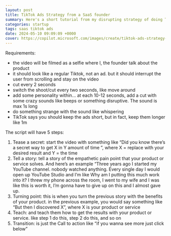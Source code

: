 ```yaml
---
layout: post
title: TikTok Ads Strategy from a SaaS founder
summary: Here's a short tutorial from my disrupting strategy of doing Tiktok Ads as a SaaS Founder
categories: startup
tags: saas tiktok ads
date: 2024-05-10 09:09:09 +0000
cover: https://copilot.microsoft.com/images/create/tiktok-ads-strategy-thumbnail-from-a-saas-founder-/1-663e7386e8f34793975a4689dc7ef20a?id=rUtRl3CHx%2bkFnEMd78Nyog%3d%3d&view=detailv2&idpp=genimg&idpclose=1&thId=OIG1.sGUky.3a012Ess9NN72F&FORM=SYDBIC
---
```


Requirements:

- the video will be filmed as a selfie where I, the founder talk about the product
- it should look like a regular Tiktok, not an ad. but it should interrupt the user from scrolling and stay on the video
- cut every 2 seconds 
- switch the shoot/cut every two seconds, like move around
- add some personality within... at each 10-12 seconds, add a cut with some crazy sounds like beeps or something disruptive. The sound is max 1s long
- do something strange with the sound like whispering
- TikTok says you should keep the ads short, but in fact, keep them longer like 1m

The script will have 5 steps:
1. Tease a secret: start the video with something like “Did you know there’s a secret way to get X in Y amount of time ”, where X = replace with your desired result and Y = the time
2. Tell a story: tell a story of the empathetic pain point that your product or service solves. And here’s an example “Three years ago I started my YouTube channel. nobody watched anything. Every single day I would open up YouTube Studio and I’m like Why am I putting this much work into it? I threw my phone across the room, I went to my wife and I was like this is worth it, I’m gonna have to give up on this and I almost gave up.
3. Turning point: this is when you turn the previous story with the benefits of your product. in the previous example, you would say something like “But then I discovered X”, where X is your product or service 
4. Teach: and teach them how to get the results with your product or service. like step 1 do this, step 2 do this, and so on
5. Transition: is just the Call to action like “if you wanna see more just click below”
